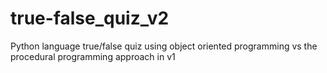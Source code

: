 # true-false_quiz_v2
Python language true/false quiz using object oriented programming vs the procedural programming approach in v1
